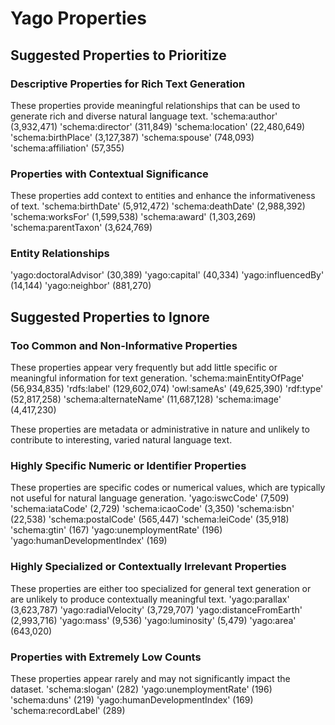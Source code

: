 # Yago Properties

## Suggested Properties to Prioritize
### Descriptive Properties for Rich Text Generation
These properties provide meaningful relationships that can be used to generate rich and diverse natural language text.
'schema:author' (3,932,471)
'schema:director' (311,849)
'schema:location' (22,480,649)
'schema:birthPlace' (3,127,387)
'schema:spouse' (748,093)
'schema:affiliation' (57,355)

### Properties with Contextual Significance
These properties add context to entities and enhance the informativeness of text.
'schema:birthDate' (5,912,472)
'schema:deathDate' (2,988,392)
'schema:worksFor' (1,599,538)
'schema:award' (1,303,269)
'schema:parentTaxon' (3,624,769)

### Entity Relationships
'yago:doctoralAdvisor' (30,389)
'yago:capital' (40,334)
'yago:influencedBy' (14,144)
'yago:neighbor' (881,270)

## Suggested Properties to Ignore
### Too Common and Non-Informative Properties
These properties appear very frequently but add little specific or meaningful information for text generation.
'schema:mainEntityOfPage' (56,934,835)
'rdfs:label' (129,602,074)
'owl:sameAs' (49,625,390)
'rdf:type' (52,817,258)
'schema:alternateName' (11,687,128)
'schema:image' (4,417,230)

These properties are metadata or administrative in nature and unlikely to contribute to interesting, varied natural language text.

### Highly Specific Numeric or Identifier Properties
These properties are specific codes or numerical values, which are typically not useful for natural language generation.
'yago:iswcCode' (7,509)
'schema:iataCode' (2,729)
'schema:icaoCode' (3,350)
'schema:isbn' (22,538)
'schema:postalCode' (565,447)
'schema:leiCode' (35,918)
'schema:gtin' (167)
'yago:unemploymentRate' (196)
'yago:humanDevelopmentIndex' (169)

### Highly Specialized or Contextually Irrelevant Properties
These properties are either too specialized for general text generation or are unlikely to produce contextually meaningful text.
'yago:parallax' (3,623,787)
'yago:radialVelocity' (3,729,707)
'yago:distanceFromEarth' (2,993,716)
'yago:mass' (9,536)
'yago:luminosity' (5,479)
'yago:area' (643,020)

### Properties with Extremely Low Counts
These properties appear rarely and may not significantly impact the dataset.
'schema:slogan' (282)
'yago:unemploymentRate' (196)
'schema:duns' (219)
'yago:humanDevelopmentIndex' (169)
'schema:recordLabel' (289)